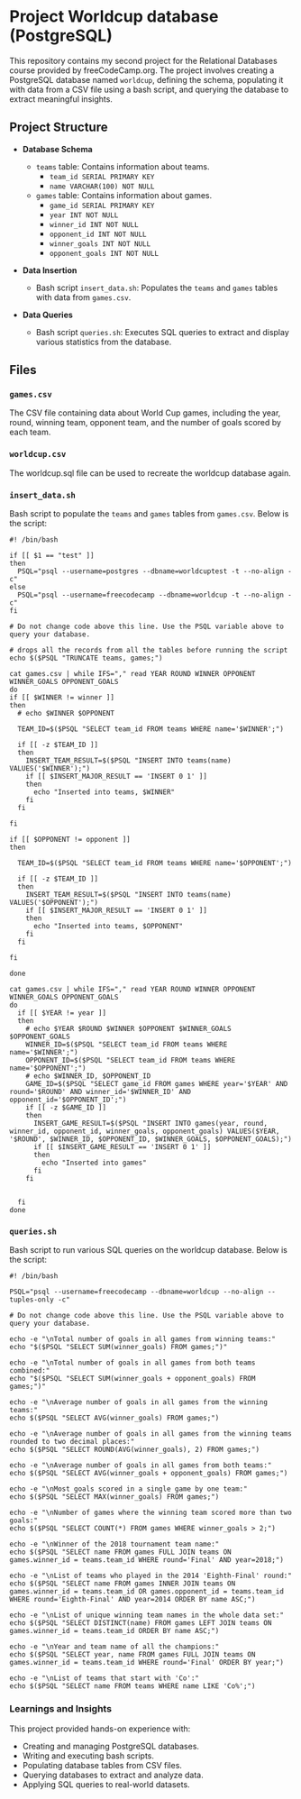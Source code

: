 # Project Worldcup database (PostgreSQL)

This repository contains my second project for the Relational Databases course provided by freeCodeCamp.org. The project involves creating a PostgreSQL database named `worldcup`, defining the schema, populating it with data from a CSV file using a bash script, and querying the database to extract meaningful insights.

## Project Structure

- **Database Schema**

  - `teams` table: Contains information about teams.
    - `team_id SERIAL PRIMARY KEY`
    - `name VARCHAR(100) NOT NULL`
  - `games` table: Contains information about games.
    - `game_id SERIAL PRIMARY KEY`
    - `year INT NOT NULL`
    - `winner_id INT NOT NULL`
    - `opponent_id INT NOT NULL`
    - `winner_goals INT NOT NULL`
    - `opponent_goals INT NOT NULL`

- **Data Insertion**

  - Bash script `insert_data.sh`: Populates the `teams` and `games` tables with data from `games.csv`.

- **Data Queries**
  - Bash script `queries.sh`: Executes SQL queries to extract and display various statistics from the database.

## Files

### `games.csv`

The CSV file containing data about World Cup games, including the year, round, winning team, opponent team, and the number of goals scored by each team.

### `worldcup.csv`

The worldcup.sql file can be used to recreate the worldcup database again.

### `insert_data.sh`

Bash script to populate the `teams` and `games` tables from `games.csv`. Below is the script:

```
#! /bin/bash

if [[ $1 == "test" ]]
then
  PSQL="psql --username=postgres --dbname=worldcuptest -t --no-align -c"
else
  PSQL="psql --username=freecodecamp --dbname=worldcup -t --no-align -c"
fi

# Do not change code above this line. Use the PSQL variable above to query your database.

# drops all the records from all the tables before running the script
echo $($PSQL "TRUNCATE teams, games;")

cat games.csv | while IFS="," read YEAR ROUND WINNER OPPONENT WINNER_GOALS OPPONENT_GOALS
do
if [[ $WINNER != winner ]]
then
  # echo $WINNER $OPPONENT

  TEAM_ID=$($PSQL "SELECT team_id FROM teams WHERE name='$WINNER';")

  if [[ -z $TEAM_ID ]]
  then
    INSERT_TEAM_RESULT=$($PSQL "INSERT INTO teams(name) VALUES('$WINNER');")
    if [[ $INSERT_MAJOR_RESULT == 'INSERT 0 1' ]]
    then
      echo "Inserted into teams, $WINNER"
    fi
  fi

fi

if [[ $OPPONENT != opponent ]]
then

  TEAM_ID=$($PSQL "SELECT team_id FROM teams WHERE name='$OPPONENT';")

  if [[ -z $TEAM_ID ]]
  then
    INSERT_TEAM_RESULT=$($PSQL "INSERT INTO teams(name) VALUES('$OPPONENT');")
    if [[ $INSERT_MAJOR_RESULT == 'INSERT 0 1' ]]
    then
      echo "Inserted into teams, $OPPONENT"
    fi
  fi

fi

done

cat games.csv | while IFS="," read YEAR ROUND WINNER OPPONENT WINNER_GOALS OPPONENT_GOALS
do
  if [[ $YEAR != year ]]
  then
    # echo $YEAR $ROUND $WINNER $OPPONENT $WINNER_GOALS $OPPONENT_GOALS
    WINNER_ID=$($PSQL "SELECT team_id FROM teams WHERE name='$WINNER';")
    OPPONENT_ID=$($PSQL "SELECT team_id FROM teams WHERE name='$OPPONENT';")
    # echo $WINNER_ID, $OPPONENT_ID
    GAME_ID=$($PSQL "SELECT game_id FROM games WHERE year='$YEAR' AND round='$ROUND' AND winner_id='$WINNER_ID' AND opponent_id='$OPPONENT_ID';")
    if [[ -z $GAME_ID ]]
    then
      INSERT_GAME_RESULT=$($PSQL "INSERT INTO games(year, round, winner_id, opponent_id, winner_goals, opponent_goals) VALUES($YEAR, '$ROUND', $WINNER_ID, $OPPONENT_ID, $WINNER_GOALS, $OPPONENT_GOALS);")
      if [[ $INSERT_GAME_RESULT == 'INSERT 0 1' ]]
      then
        echo "Inserted into games"
      fi
    fi


  fi
done
```

### `queries.sh`

Bash script to run various SQL queries on the worldcup database. Below is the script:

```
#! /bin/bash

PSQL="psql --username=freecodecamp --dbname=worldcup --no-align --tuples-only -c"

# Do not change code above this line. Use the PSQL variable above to query your database.

echo -e "\nTotal number of goals in all games from winning teams:"
echo "$($PSQL "SELECT SUM(winner_goals) FROM games;")"

echo -e "\nTotal number of goals in all games from both teams combined:"
echo "$($PSQL "SELECT SUM(winner_goals + opponent_goals) FROM games;")"

echo -e "\nAverage number of goals in all games from the winning teams:"
echo $($PSQL "SELECT AVG(winner_goals) FROM games;")

echo -e "\nAverage number of goals in all games from the winning teams rounded to two decimal places:"
echo $($PSQL "SELECT ROUND(AVG(winner_goals), 2) FROM games;")

echo -e "\nAverage number of goals in all games from both teams:"
echo $($PSQL "SELECT AVG(winner_goals + opponent_goals) FROM games;")

echo -e "\nMost goals scored in a single game by one team:"
echo $($PSQL "SELECT MAX(winner_goals) FROM games;")

echo -e "\nNumber of games where the winning team scored more than two goals:"
echo $($PSQL "SELECT COUNT(*) FROM games WHERE winner_goals > 2;")

echo -e "\nWinner of the 2018 tournament team name:"
echo $($PSQL "SELECT name FROM games FULL JOIN teams ON games.winner_id = teams.team_id WHERE round='Final' AND year=2018;")

echo -e "\nList of teams who played in the 2014 'Eighth-Final' round:"
echo $($PSQL "SELECT name FROM games INNER JOIN teams ON games.winner_id = teams.team_id OR games.opponent_id = teams.team_id WHERE round='Eighth-Final' AND year=2014 ORDER BY name ASC;")

echo -e "\nList of unique winning team names in the whole data set:"
echo $($PSQL "SELECT DISTINCT(name) FROM games LEFT JOIN teams ON games.winner_id = teams.team_id ORDER BY name ASC;")

echo -e "\nYear and team name of all the champions:"
echo $($PSQL "SELECT year, name FROM games FULL JOIN teams ON games.winner_id = teams.team_id WHERE round='Final' ORDER BY year;")

echo -e "\nList of teams that start with 'Co':"
echo $($PSQL "SELECT name FROM teams WHERE name LIKE 'Co%';")

```

### Learnings and Insights

This project provided hands-on experience with:

- Creating and managing PostgreSQL databases.
- Writing and executing bash scripts.
- Populating database tables from CSV files.
- Querying databases to extract and analyze data.
- Applying SQL queries to real-world datasets.
